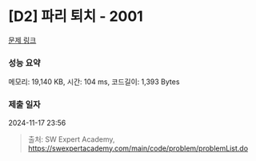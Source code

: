 # [D2] 파리 퇴치 - 2001 

[문제 링크](https://swexpertacademy.com/main/code/problem/problemDetail.do?contestProbId=AV5PzOCKAigDFAUq) 

### 성능 요약

메모리: 19,140 KB, 시간: 104 ms, 코드길이: 1,393 Bytes

### 제출 일자

2024-11-17 23:56



> 출처: SW Expert Academy, https://swexpertacademy.com/main/code/problem/problemList.do